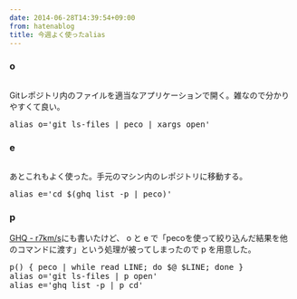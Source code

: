 ```yaml
---
date: 2014-06-28T14:39:54+09:00
from: hatenablog
title: 今週よく使ったalias
---
```


<h3>o</h3>

<p><img src="http://cdn-ak.f.st-hatena.com/images/fotolife/r/r7kamura/20140628/20140628143851.gif" alt=""></p>

<p>Gitレポジトリ内のファイルを適当なアプリケーションで開く。雑なので分かりやすくて良い。</p>

<pre class="code lang-sh" data-lang="sh" data-unlink><span class="synStatement">alias</span> <span class="synIdentifier">o</span>=<span class="synStatement">'</span><span class="synConstant">git ls-files | peco | xargs open</span><span class="synStatement">'</span>
</pre>


<h3>e</h3>

<p><img src="http://r7kamura.github.io/images/2014-06-21/ghq.gif" alt=""></p>

<p>あとこれもよく使った。手元のマシン内のレポジトリに移動する。</p>

<pre class="code lang-sh" data-lang="sh" data-unlink><span class="synStatement">alias</span> <span class="synIdentifier">e</span>=<span class="synStatement">'</span><span class="synConstant">cd $(ghq list -p | peco)</span><span class="synStatement">'</span>
</pre>


<h3>p</h3>

<p><a href="http://r7kamura.github.io/2014/06/21/ghq.html">GHQ - r7km/s</a>にも書いたけど、
o と e で「pecoを使って絞り込んだ結果を他のコマンドに渡す」という処理が被ってしまったので p を用意した。</p>

<pre class="code lang-sh" data-lang="sh" data-unlink><span class="synIdentifier">p() {</span> peco <span class="synStatement">|</span> <span class="synStatement">while read LINE; do</span> <span class="synPreProc">$@</span> <span class="synPreProc">$LINE</span><span class="synStatement">;</span> <span class="synStatement">done</span> <span class="synIdentifier">}</span>
<span class="synStatement">alias</span> <span class="synIdentifier">o</span>=<span class="synStatement">'</span><span class="synConstant">git ls-files | p open</span><span class="synStatement">'</span>
<span class="synStatement">alias</span> <span class="synIdentifier">e</span>=<span class="synStatement">'</span><span class="synConstant">ghq list -p | p cd</span><span class="synStatement">'</span>
</pre>


